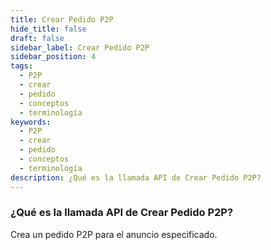 ```yaml
---
title: Crear Pedido P2P
hide_title: false
draft: false
sidebar_label: Crear Pedido P2P
sidebar_position: 4
tags:
  - P2P
  - crear
  - pedido
  - conceptos
  - terminología
keywords:
  - P2P
  - crear
  - pedido
  - conceptos
  - terminología
description: ¿Qué es la llamada API de Crear Pedido P2P?
---
```


### ¿Qué es la llamada API de Crear Pedido P2P?

Crea un pedido P2P para el anuncio especificado.
